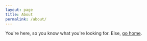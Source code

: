 ```yaml
---
layout: page
title: About
permalink: /about/
---
```


You're here, so you know what you're looking for.
Else, [go home](/).
